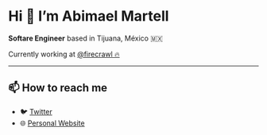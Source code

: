 # Hi 👋 I’m Abimael Martell

**Softare Engineer** based in Tijuana, México 🇲🇽  

Currently working at [@firecrawl 🔥](https://github.com/firecrawl)

---

## 📫 How to reach me

- 🐦 [Twitter](https://twitter.com/abimaelmartell)
- 🌐 [Personal Website](https://abimael.me)
